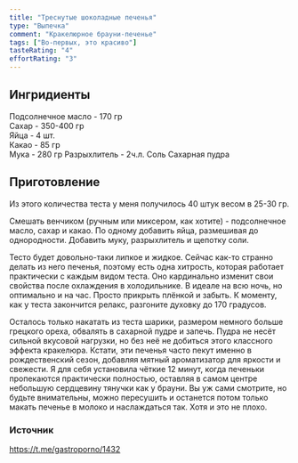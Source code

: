 ```yaml
---
title: "Треснутые шоколадные печенья"
type: "Выпечка"
comment: "Кракелюрное брауни-печенье"
tags: ["Во-первых, это красиво"]
tasteRating: "4"
effortRating: "3"
---
```


## Ингридиенты

Подсолнечное масло - 170 гр  
Сахар - 350-400 гр  
Яйца - 4 шт.  
Какао - 85 гр  
Мука - 280 гр
Разрыхлитель - 2ч.л.
Соль
Сахарная пудра

## Приготовление
Из этого количества теста у меня получилось 40 штук весом в 25-30 гр. 

Смешать венчиком (ручным или миксером, как хотите) - подсолнечное масло, сахар и какао. По одному добавить яйца, размешивая до однородности. Добавить муку, разрыхлитель и щепотку соли.

Тесто будет довольно-таки липкое и жидкое. Сейчас как-то странно делать из него печенья, поэтому есть одна хитрость, которая работает практически с каждым видом теста. Оно кардинально изменит свои свойства после охлаждения в холодильнике. В идеале на всю ночь, но оптимально и на час. Просто прикрыть плёнкой и забыть. К моменту, как у теста закончится релакс, разгоните духовку до 170 градусов.

Осталось только накатать из теста шарики, размером немного больше грецкого ореха, обвалять в сахарной пудре и запечь. Пудра не несёт сильной вкусовой нагрузки, но без неё не добиться этого классного эффекта кракелюра. Кстати, эти печенья часто пекут именно в рождественский сезон, добавляя мятный ароматизатор для яркости и свежести.
Я для себя установила чёткие 12 минут, когда печеньки пропекаются практически полностью, оставляя в самом центре небольшую сердцевину тянучки как у брауни. Вы уж сами смотрите, но будьте внимательны, можно пересушить и останется потом только макать печенье в молоко и наслаждаться так. Хотя и это не плохо.

### Источник
https://t.me/gastroporno/1432
